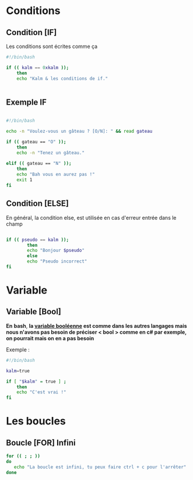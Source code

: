 <h1> Conditions </h1>

<h2> Condition [IF] </h2>
<p> Les conditions sont écrites comme ça </p>

```BASH
#!/bin/bash

if (( kalm == 0xkalm ));
    then 
    echo "Kalm & les conditions de if."
 
```

<h2> Exemple IF </h2>

```BASH

#!/bin/bash

echo -n "Voulez-vous un gâteau ? [O/N]: " && read gateau

if (( gateau == "O" ));
    then
    echo -n "Tenez un gâteau."
    
elif (( gateau == "N" ));
    then
    echo "Bah vous en aurez pas !"
    exit 1
fi
```

<h2> Condition [ELSE] </h2>
<p> En général, la condition else, est utilisée en cas d'erreur entrée dans le champ </p>

```BASH

if (( pseudo == kalm ));
        then
        echo "Bonjour $pseudo"
        else 
        echo "Pseudo incorrect"
fi 

```

<h1> Variable </h1>

<h2> Variable [Bool] </h2>

**En** __bash__, **la [variable booléenne](https://fr.wikipedia.org/wiki/Bool%C3%A9en) est comme dans les autres langages mais nous n'avons pas besoin de préciser 
< bool > comme en c# par exemple, on pourrait mais on en a pas besoin**

Exemple : 


```BASH
#!/bin/bash

kalm=true

if [ "$kalm" = true ] ; 
    then
    echo "C'est vrai !"
fi
```

<h1> Les boucles </h1>

<h2> Boucle [FOR] Infini </h2>

```BASH
for (( ; ; ))
do
   echo "La boucle est infini, tu peux faire ctrl + c pour l'arrêter"
done
```
